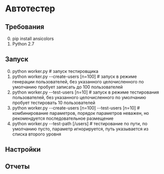 Автотестер
=
Требования
-
0. pip install ansicolors
0. Python 2.7

Запуск
-
0. python worker.py # запуск тестировщика
0. python worker.py --create-users [n=100] # запуск в режиме генерации пользователей, без указанного целочисленного по умолчанию пробует записать до 100 пользователей 
0. python worker.py --test-users [n=10] # запуск в режиме тестирования пользователей, без указанного целочисленного по умолчанию пробует тестировать 10 пользователей 
0. python worker.py --create-users [n=100] --test-users [n=10] # комбинирование параметров, порядок параметров неважен, но рекомендуется последовательное размещение
0. python worker.py --test-path [/users] # тестирование по пути, по умолчанию пусто, параметр игнорируется, путь указывается из списка второго уровня

Настройки
-

Отчеты
-

